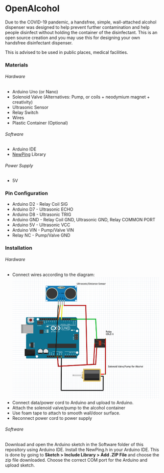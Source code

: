 # OpenAlcohol
Due to the COVID-19 pandemic, a handsfree, simple, wall-attached alcohol dispenser was designed to help prevent further contamination and help people disinfect without holding the container of the disinfectant. This is an open source creation and you may use this for designing your own handsfree disinfectant dispenser.

This is advised to be used in public places, medical facilities.


<h3> Materials </h3>
<h6> Hardware</h6>
<ul>
  <li>Arduino Uno (or Nano)</li>
  <li>Solenoid Valve (Alternatives: Pump, or coils + neodymium magnet + creativity)</li>
  <li>Ultrasonic Sensor</li>
  <li>Relay Switch</li>
  <li>Wires</li>
  <li>Plastic Container (Optional)</li>
</ul>

<h6> Software</h6>
<ul>
  <li>Arduino IDE</li>
  <li><a href="https://bitbucket.org/teckel12/arduino-new-ping/downloads/">NewPing</a> Library</li>
</ul>
<h6> Power Supply</h6>
<ul>
  <li>5V</li>
</ul>

<h3>Pin Configuration</h3>
<ul>
  <li>Arduino D2 - Relay Coil SIG</li>
  <li>Arduino D7 - Ultrasonic ECHO</li>
  <li>Arduino D8 - Ultrasonic TRIG</li>
  <li>Arduino GND - Relay Coil GND, Ultrasonic GND, Relay COMMON PORT</li>
  <li>Arduino 5V - Ultrasonic VCC</li>
  <li>Arduino VIN - Pump/Valve VIN </li>
  <li>Relay NC - Pump/Valve GND</li>
</ul>

<h3>Installation</h3>
<h6> Hardware</h6>
<ul>
  <li>Connect wires according to the diagram:</li>
  <img src="Hardware/Fritzing Schematics.PNG"/>
  <li>Connect data/power cord to Arduino and upload to Arduino.</li>
  <li>Attach the solenoid valve/pump to the alcohol container</li>
  <li>Use foam tape to attach to smooth wall/door surface.</li>
  <li>Reconnect power cord to power supply</li>
</ul>

<h6> Software</h6>
Download and open the Arduino sketch in the Software folder of this repository using Arduino IDE. Install the NewPing.h in your Arduino IDE. This is done by going to <b>Sketch > Include Library > Add .ZIP File </b> and choose the zip file downloaded. Choose the correct COM port for the Arduino and upload sketch.
